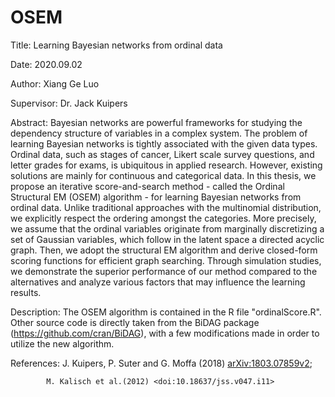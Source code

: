 # OSEM
Title: Learning Bayesian networks from ordinal data

Date: 2020.09.02

Author: Xiang Ge Luo

Supervisor: Dr. Jack Kuipers

Abstract: Bayesian networks are powerful frameworks for studying the dependency structure of variables in a complex system. The problem of learning Bayesian networks is tightly associated with the given data types. Ordinal data, such as stages of cancer, Likert scale survey questions, and letter grades for exams, is ubiquitous in applied research. However, existing solutions are mainly for continuous and categorical data. In this thesis, we propose an iterative score-and-search method - called the Ordinal Structural EM (OSEM) algorithm - for learning Bayesian networks from ordinal data. Unlike traditional approaches with the multinomial distribution, we explicitly respect the ordering amongst the categories. More precisely, we assume that the ordinal variables originate from marginally discretizing a set of Gaussian variables, which follow in the latent space a directed acyclic graph. Then, we adopt the structural EM algorithm and derive closed-form scoring functions for efficient graph searching. Through simulation studies, we demonstrate the superior performance of our method compared to the alternatives and analyze various factors that may influence the learning results.

Description: The OSEM algorithm is contained in the R file "ordinalScore.R". Other source code is directly taken from the BiDAG package (https://github.com/cran/BiDAG), with a few modifications made in order to utilize the new algorithm. 

References: J. Kuipers, P. Suter and G. Moffa (2018) <arXiv:1803.07859v2>; 

            M. Kalisch et al.(2012) <doi:10.18637/jss.v047.i11>
